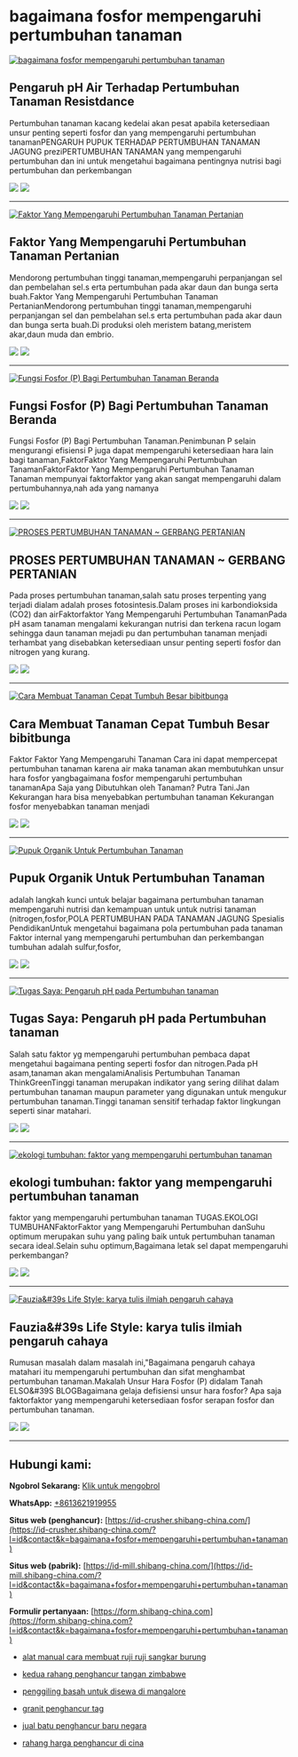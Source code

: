 # bagaimana fosfor mempengaruhi pertumbuhan tanaman

<a href="https://swt.shibang-china.com/?l=id&img&k=bagaimana+fosfor+mempengaruhi+pertumbuhan+tanaman" target="_blank">![bagaimana fosfor mempengaruhi pertumbuhan tanaman](http://static.shibang-china.com/all-800x300/1140.jpg)</a>

## Pengaruh pH Air Terhadap Pertumbuhan Tanaman Resistdance
Pertumbuhan tanaman kacang kedelai akan pesat apabila ketersediaan unsur penting seperti fosfor dan yang mempengaruhi pertumbuhan tanamanPENGARUH PUPUK TERHADAP PERTUMBUHAN TANAMAN JAGUNG preziPERTUMBUHAN TANAMAN yang mempengaruhi pertumbuhan dan ini untuk mengetahui bagaimana pentingnya nutrisi bagi pertumbuhan dan perkembangan


<a href="https://whatsapp.shibangsoft.com/WhatsApp.php" target="_blank" title="WhatsApp">![](http://static.shibang-china.com/icon/whatsapp.png)</a> <a href="https://swt.shibang-china.com/?l=id&icon&k=bagaimana+fosfor+mempengaruhi+pertumbuhan+tanaman" target="_blank">![](http://static.shibang-china.com/icon/chat-id.png)</a>

---

<a href="https://swt.shibang-china.com/?l=id&img&k=bagaimana+fosfor+mempengaruhi+pertumbuhan+tanaman" target="_blank">![Faktor Yang Mempengaruhi Pertumbuhan Tanaman Pertanian](http://static.shibang-china.com/all-800x300/1313.jpg)</a>

## Faktor Yang Mempengaruhi Pertumbuhan Tanaman Pertanian
Mendorong pertumbuhan tinggi tanaman,mempengaruhi perpanjangan sel dan pembelahan sel.s erta pertumbuhan pada akar daun dan bunga serta buah.Faktor Yang Mempengaruhi Pertumbuhan Tanaman PertanianMendorong pertumbuhan tinggi tanaman,mempengaruhi perpanjangan sel dan pembelahan sel.s erta pertumbuhan pada akar daun dan bunga serta buah.Di produksi oleh meristem batang,meristem akar,daun muda dan embrio.


<a href="https://whatsapp.shibangsoft.com/WhatsApp.php" target="_blank" title="WhatsApp">![](http://static.shibang-china.com/icon/whatsapp.png)</a> <a href="https://swt.shibang-china.com/?l=id&icon&k=bagaimana+fosfor+mempengaruhi+pertumbuhan+tanaman" target="_blank">![](http://static.shibang-china.com/icon/chat-id.png)</a>

---

<a href="https://swt.shibang-china.com/?l=id&img&k=bagaimana+fosfor+mempengaruhi+pertumbuhan+tanaman" target="_blank">![Fungsi Fosfor (P) Bagi Pertumbuhan Tanaman Beranda](http://static.shibang-china.com/all-800x300/637.jpg)</a>

## Fungsi Fosfor (P) Bagi Pertumbuhan Tanaman Beranda
Fungsi Fosfor (P) Bagi Pertumbuhan Tanaman.Penimbunan P selain mengurangi efisiensi P juga dapat mempengaruhi ketersediaan hara lain bagi tanaman,FaktorFaktor Yang Mempengaruhi Pertumbuhan TanamanFaktorFaktor Yang Mempengaruhi Pertumbuhan Tanaman Tanaman mempunyai faktorfaktor yang akan sangat mempengaruhi dalam pertumbuhannya,nah ada yang namanya


<a href="https://whatsapp.shibangsoft.com/WhatsApp.php" target="_blank" title="WhatsApp">![](http://static.shibang-china.com/icon/whatsapp.png)</a> <a href="https://swt.shibang-china.com/?l=id&icon&k=bagaimana+fosfor+mempengaruhi+pertumbuhan+tanaman" target="_blank">![](http://static.shibang-china.com/icon/chat-id.png)</a>

---

<a href="https://swt.shibang-china.com/?l=id&img&k=bagaimana+fosfor+mempengaruhi+pertumbuhan+tanaman" target="_blank">![PROSES PERTUMBUHAN TANAMAN ~ GERBANG PERTANIAN](http://static.shibang-china.com/all-800x300/648.jpg)</a>

## PROSES PERTUMBUHAN TANAMAN ~ GERBANG PERTANIAN
Pada proses pertumbuhan tanaman,salah satu proses terpenting yang terjadi dialam adalah proses fotosintesis.Dalam proses ini karbondioksida (CO2) dan airFaktorfaktor Yang Mempengaruhi Pertumbuhan TanamanPada pH asam tanaman mengalami kekurangan nutrisi dan terkena racun logam sehingga daun tanaman mejadi pu dan pertumbuhan tanaman menjadi terhambat yang disebabkan ketersediaan unsur penting seperti fosfor dan nitrogen yang kurang.


<a href="https://whatsapp.shibangsoft.com/WhatsApp.php" target="_blank" title="WhatsApp">![](http://static.shibang-china.com/icon/whatsapp.png)</a> <a href="https://swt.shibang-china.com/?l=id&icon&k=bagaimana+fosfor+mempengaruhi+pertumbuhan+tanaman" target="_blank">![](http://static.shibang-china.com/icon/chat-id.png)</a>

---

<a href="https://swt.shibang-china.com/?l=id&img&k=bagaimana+fosfor+mempengaruhi+pertumbuhan+tanaman" target="_blank">![Cara Membuat Tanaman Cepat Tumbuh Besar bibitbunga](http://static.shibang-china.com/all-800x300/840.jpg)</a>

## Cara Membuat Tanaman Cepat Tumbuh Besar bibitbunga
Faktor Faktor Yang Mempengaruhi Tanaman Cara ini dapat mempercepat pertumbuhan tanaman karena air maka tanaman akan membutuhkan unsur hara fosfor yangbagaimana fosfor mempengaruhi pertumbuhan tanamanApa Saja yang Dibutuhkan oleh Tanaman? Putra Tani.Jan Kekurangan hara bisa menyebabkan pertumbuhan tanaman Kekurangan fosfor menyebabkan tanaman menjadi


<a href="https://whatsapp.shibangsoft.com/WhatsApp.php" target="_blank" title="WhatsApp">![](http://static.shibang-china.com/icon/whatsapp.png)</a> <a href="https://swt.shibang-china.com/?l=id&icon&k=bagaimana+fosfor+mempengaruhi+pertumbuhan+tanaman" target="_blank">![](http://static.shibang-china.com/icon/chat-id.png)</a>

---

<a href="https://swt.shibang-china.com/?l=id&img&k=bagaimana+fosfor+mempengaruhi+pertumbuhan+tanaman" target="_blank">![Pupuk Organik Untuk Pertumbuhan Tanaman](http://static.shibang-china.com/all-800x300/1165.jpg)</a>

## Pupuk Organik Untuk Pertumbuhan Tanaman
adalah langkah kunci untuk belajar bagaimana pertumbuhan tanaman mempengaruhi nutrisi dan kemampuan untuk untuk nutrisi tanaman (nitrogen,fosfor,POLA PERTUMBUHAN PADA TANAMAN JAGUNG Spesialis PendidikanUntuk mengetahui bagaimana pola pertumbuhan pada tanaman Faktor internal yang mempengaruhi pertumbuhan dan perkembangan tumbuhan adalah sulfur,fosfor,


<a href="https://whatsapp.shibangsoft.com/WhatsApp.php" target="_blank" title="WhatsApp">![](http://static.shibang-china.com/icon/whatsapp.png)</a> <a href="https://swt.shibang-china.com/?l=id&icon&k=bagaimana+fosfor+mempengaruhi+pertumbuhan+tanaman" target="_blank">![](http://static.shibang-china.com/icon/chat-id.png)</a>

---

<a href="https://swt.shibang-china.com/?l=id&img&k=bagaimana+fosfor+mempengaruhi+pertumbuhan+tanaman" target="_blank">![Tugas Saya: Pengaruh pH pada Pertumbuhan tanaman](http://static.shibang-china.com/all-800x300/361.jpg)</a>

## Tugas Saya: Pengaruh pH pada Pertumbuhan tanaman
Salah satu faktor yg mempengaruhi pertumbuhan pembaca dapat mengetahui bagaimana penting seperti fosfor dan nitrogen.Pada pH asam,tanaman akan mengalamiAnalisis Pertumbuhan Tanaman ThinkGreenTinggi tanaman merupakan indikator yang sering dilihat dalam pertumbuhan tanaman maupun parameter yang digunakan untuk mengukur pertumbuhan tanaman.Tinggi tanaman sensitif terhadap faktor lingkungan seperti sinar matahari.


<a href="https://whatsapp.shibangsoft.com/WhatsApp.php" target="_blank" title="WhatsApp">![](http://static.shibang-china.com/icon/whatsapp.png)</a> <a href="https://swt.shibang-china.com/?l=id&icon&k=bagaimana+fosfor+mempengaruhi+pertumbuhan+tanaman" target="_blank">![](http://static.shibang-china.com/icon/chat-id.png)</a>

---

<a href="https://swt.shibang-china.com/?l=id&img&k=bagaimana+fosfor+mempengaruhi+pertumbuhan+tanaman" target="_blank">![ekologi tumbuhan: faktor yang mempengaruhi pertumbuhan tanaman](http://static.shibang-china.com/all-800x300/814.jpg)</a>

## ekologi tumbuhan: faktor yang mempengaruhi pertumbuhan tanaman
faktor yang mempengaruhi pertumbuhan tanaman TUGAS.EKOLOGI TUMBUHANFaktorFaktor yang Mempengaruhi Pertumbuhan danSuhu optimum merupakan suhu yang paling baik untuk pertumbuhan tanaman secara ideal.Selain suhu optimum,Bagaimana letak sel dapat mempengaruhi perkembangan?


<a href="https://whatsapp.shibangsoft.com/WhatsApp.php" target="_blank" title="WhatsApp">![](http://static.shibang-china.com/icon/whatsapp.png)</a> <a href="https://swt.shibang-china.com/?l=id&icon&k=bagaimana+fosfor+mempengaruhi+pertumbuhan+tanaman" target="_blank">![](http://static.shibang-china.com/icon/chat-id.png)</a>

---

<a href="https://swt.shibang-china.com/?l=id&img&k=bagaimana+fosfor+mempengaruhi+pertumbuhan+tanaman" target="_blank">![Fauzia&#39s Life Style: karya tulis ilmiah pengaruh cahaya](http://static.shibang-china.com/all-800x300/321.jpg)</a>

## Fauzia&#39s Life Style: karya tulis ilmiah pengaruh cahaya
Rumusan masalah dalam masalah ini,"Bagaimana pengaruh cahaya matahari itu mempengaruhi pertumbuhan dan sifat menghambat pertumbuhan tanaman.Makalah Unsur Hara Fosfor (P) didalam Tanah ELSO&#39S BLOGBagaimana gelaja defisiensi unsur hara fosfor? Apa saja faktorfaktor yang mempengaruhi ketersediaan fosfor serapan fosfor dan pertumbuhan tanaman.


<a href="https://whatsapp.shibangsoft.com/WhatsApp.php" target="_blank" title="WhatsApp">![](http://static.shibang-china.com/icon/whatsapp.png)</a> <a href="https://swt.shibang-china.com/?l=id&icon&k=bagaimana+fosfor+mempengaruhi+pertumbuhan+tanaman" target="_blank">![](http://static.shibang-china.com/icon/chat-id.png)</a>

---
## Hubungi kami:

**Ngobrol Sekarang:** [Klik untuk mengobrol](https://swt.shibang-china.com?l=id&contact&k=bagaimana+fosfor+mempengaruhi+pertumbuhan+tanaman)

**WhatsApp:**  [+8613621919955](https://whatsapp.shibangsoft.com/WhatsApp.php)

**Situs web (penghancur):** [https://id-crusher.shibang-china.com/](https://id-crusher.shibang-china.com/?l=id&contact&k=bagaimana+fosfor+mempengaruhi+pertumbuhan+tanaman)

**Situs web (pabrik):** [https://id-mill.shibang-china.com/](https://id-mill.shibang-china.com/?l=id&contact&k=bagaimana+fosfor+mempengaruhi+pertumbuhan+tanaman)

**Formulir pertanyaan:** [https://form.shibang-china.com](https://form.shibang-china.com?l=id&contact&k=bagaimana+fosfor+mempengaruhi+pertumbuhan+tanaman)

* [alat manual cara membuat ruji ruji sangkar burung](../37/alat%20manual%20cara%20membuat%20ruji%20ruji%20sangkar%20burung.md)

* [kedua rahang penghancur tangan zimbabwe](../36/kedua%20rahang%20penghancur%20tangan%20zimbabwe.md)

* [penggiling basah untuk disewa di mangalore](../39/penggiling%20basah%20untuk%20disewa%20di%20mangalore.md)

* [granit penghancur tag](../33/granit%20penghancur%20tag.md)

* [jual batu penghancur baru negara](../34/jual%20batu%20penghancur%20baru%20negara.md)

* [rahang harga penghancur di cina](../39/rahang%20harga%20penghancur%20di%20cina.md)